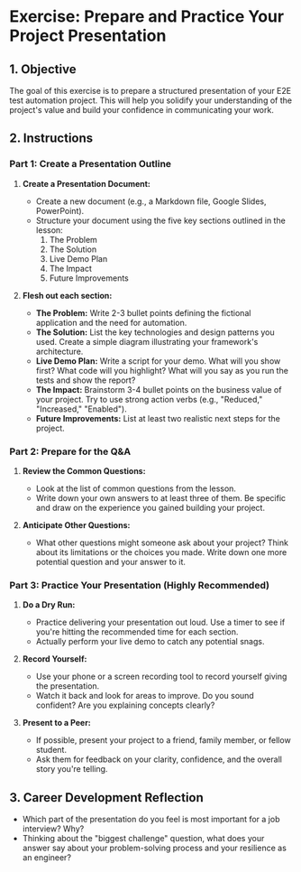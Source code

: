 # Exercise: Prepare and Practice Your Project Presentation

## 1. Objective

The goal of this exercise is to prepare a structured presentation of your E2E test automation project. This will help you solidify your understanding of the project's value and build your confidence in communicating your work.

## 2. Instructions

### Part 1: Create a Presentation Outline

1.  **Create a Presentation Document:**
    -   Create a new document (e.g., a Markdown file, Google Slides, PowerPoint).
    -   Structure your document using the five key sections outlined in the lesson:
        1.  The Problem
        2.  The Solution
        3.  Live Demo Plan
        4.  The Impact
        5.  Future Improvements

2.  **Flesh out each section:**
    -   **The Problem:** Write 2-3 bullet points defining the fictional application and the need for automation.
    -   **The Solution:** List the key technologies and design patterns you used. Create a simple diagram illustrating your framework's architecture.
    -   **Live Demo Plan:** Write a script for your demo. What will you show first? What code will you highlight? What will you say as you run the tests and show the report?
    -   **The Impact:** Brainstorm 3-4 bullet points on the business value of your project. Try to use strong action verbs (e.g., "Reduced," "Increased," "Enabled").
    -   **Future Improvements:** List at least two realistic next steps for the project.

### Part 2: Prepare for the Q&A

1.  **Review the Common Questions:**
    -   Look at the list of common questions from the lesson.
    -   Write down your own answers to at least three of them. Be specific and draw on the experience you gained building your project.

2.  **Anticipate Other Questions:**
    -   What other questions might someone ask about your project? Think about its limitations or the choices you made. Write down one more potential question and your answer to it.

### Part 3: Practice Your Presentation (Highly Recommended)

1.  **Do a Dry Run:**
    -   Practice delivering your presentation out loud. Use a timer to see if you're hitting the recommended time for each section.
    -   Actually perform your live demo to catch any potential snags.

2.  **Record Yourself:**
    -   Use your phone or a screen recording tool to record yourself giving the presentation.
    -   Watch it back and look for areas to improve. Do you sound confident? Are you explaining concepts clearly?

3.  **Present to a Peer:**
    -   If possible, present your project to a friend, family member, or fellow student.
    -   Ask them for feedback on your clarity, confidence, and the overall story you're telling.

## 3. Career Development Reflection

-   Which part of the presentation do you feel is most important for a job interview? Why?
-   Thinking about the "biggest challenge" question, what does your answer say about your problem-solving process and your resilience as an engineer?